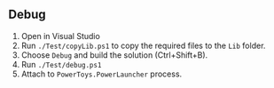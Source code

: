 ## Debug

1. Open in Visual Studio
2. Run `./Test/copyLib.ps1` to copy the required files to the `Lib` folder.
3. Choose `Debug` and build the solution (Ctrl+Shift+B).
4. Run `./Test/debug.ps1`
5. Attach to `PowerToys.PowerLauncher` process.